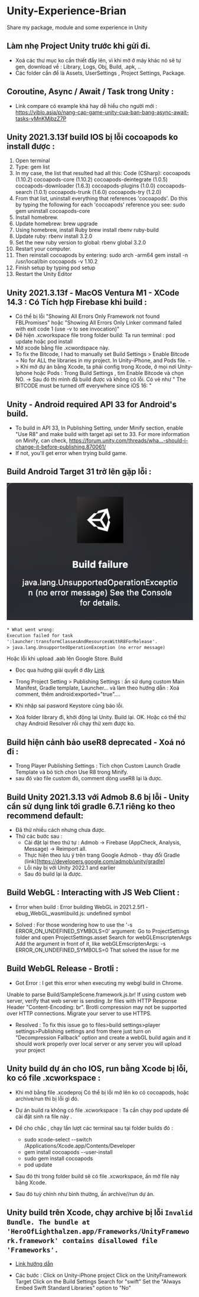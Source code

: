 # Unity-Experience-Brian
Share my package, module and some experience in Unity

## Làm nhẹ Project Unity trước khi gửi đi. 
- Xoá các thư mục ko cần thiết đẩy lên, vì khi mở ở máy khác nó sẽ tự gen, download về : Library, Logs, Obj, Build, .apk, ..
- Các folder cần để là Assets, UserSettings , Project Settings, Package.

## Coroutine, Async / Await / Task trong Unity : 
- Link compare có example khá hay dễ hiểu cho người mới : https://viblo.asia/p/nang-cap-game-unity-cua-ban-bang-async-await-tasks-yMnKMjbzZ7P

## Unity 2021.3.13f build IOS bị lỗi cocoapods ko install được : 
1. Open terminal
2. Type: gem list
3. In my case, the list that resulted had all this:
Code (CSharp):
cocoapods (1.10.2)
cocoapods-core (1.10.2)
cocoapods-deintegrate (1.0.5)
cocoapods-downloader (1.6.3)
cocoapods-plugins (1.0.0)
cocoapods-search (1.0.1)
cocoapods-trunk (1.6.0)
cocoapods-try (1.2.0)
4. From that list, uninstall everything that references 'cocoapods'. Do this by typing the following for each 'cocoapods' reference you see: sudo gem uninstall cocoapods-core
5. Install homebrew.
6. Update homebrew: brew upgrade
7. Using homebrew, install Ruby brew install rbenv ruby-build
8. Update ruby: rbenv install 3.2.0
9. Set the new ruby version to global: rbenv global 3.2.0
10. Restart your computer.
11. Then reinstall cocoapods by entering: sudo arch -arm64 gem install -n /usr/local/bin cocoapods -v 1.10.2
12. Finish setup by typing pod setup
13. Restart the Unity Editor

## Unity 2021.3.13f - MacOS Ventura M1 - XCode 14.3 : Có Tích hợp Firebase khi build : 
- Có thể bị lỗi "Showing All Errors Only
Framework not found FBLPromises" hoặc "Showing All Errors Only
Linker command failed with exit code 1 (use -v to see invocation)"
- Để hiện .xcworkspace file trong folder build: Ta run terminal : pod update  hoặc pod install 
- Mở xcode bằng file .xcwordspace này. 
- To fix the Bitcode, I had to manually set Build Settings > Enable Bitcode = No for ALL the libraries in my project. In Unity-iPhone, and Pods file.
-> Khi mở dự án bằng Xcode, ta phải config trong Xcode, ở mọi nơi Unity-Iphone hoặc Pods : Trong Build Settings , tìm Enable Bitcode và chọn NO. 
-> Sau đó thì mình đã build được và không có lỗi. 
Có vẻ như " The BITCODE must be turned off everywhere since iOS 16: " 

## Unity - Android required API 33 for Android's build. 
- To build in API 33, In Publishing Setting, under Minify section, enable "Use R8" and make build with target api set to 33. For more information on Minify, can check, https://forum.unity.com/threads/wha...-should-i-change-it-before-publishing.870061/
- If not, you'll get error when trying build game. 

## Build Android Target 31 trở lên gặp lỗi : 
![Alt text](image-error-build-publish-1.png)
```
* What went wrong:
Execution failed for task ':launcher:transformClassesAndResourcesWithR8ForRelease'.
> java.lang.UnsupportedOperationException (no error message)
```
Hoặc lỗi khi upload .aab lên Google Store. Build
- Đọc qua hướng giải quyết ở đây [Link](https://developers.google.com/ar/develop/unity-arf/android-12-build#workaround)
- Trong Project Setting > Publishing Settings : ấn sử dụng custom Main Manifest, Gradle template, Launcher... và làm theo hướng dẫn : 
Xoá comment, thêm android:exported="true"....
- Khi nhập sai pasword Keystore cũng báo lỗi. 

- Xoá folder library đi, khởi động lại Unity. Build lại. OK. Hoặc có thể thử chạy Android Resolver rồi chạy thử xem được ko. 

## Build hiện cảnh bảo useR8 deprecated - Xoá nó đi : 
- Trong Player Publishing Settings : Tích chọn Custom Launch Gradle Template và bỏ tích chọn Use R8 trong Minify. 
- sau đó vào file custom đó, comment dòng useR8 lại là được. 


## Build Unity 2021.3.13 với Admob 8.6 bị lỗi - Unity cần sử dụng link tới gradle 6.7.1 riêng ko theo recommend default: 
- Đã thử nhiều cách nhưng chưa được. 
- Thử các bước sau : 
    + Cài đặt lại theo thứ tự : Admob -> Firebase (AppCheck, Analysis, Message) -> Reimport all. 
    + Thực hiện theo lưu ý trên trang Google Admob - thay đổi Gradle (link)[https://developers.google.com/admob/unity/gradle]
    + Lỗi này bị với Unity 2022.1 and earlier
    + Sau đó build lại là được. 

## Build WebGL : Interacting with JS Web Client : 
- Error when build : Error building WebGL in 2021.2.5f1 - ebug_WebGL_wasm\build.js: undefined symbol

- Solved : 
For those wondering how to use the '-s ERROR_ON_UNDEFINED_SYMBOLS=0' argument:
Go to ProjectSettings folder and open ProjectSettings.asset
Search for webGLEmscriptenArgs
Add the argument in front of it, like webGLEmscriptenArgs: -s ERROR_ON_UNDEFINED_SYMBOLS=0
That solved the issue for me


## Build WebGL Release - Brotli : 
- Got Error : I get this error when executing my webgl build in Chrome.

Unable to parse Build/SampleScene.framework.js.br!
If using custom web server, verify that web server is sending .br files with HTTP Response Header "Content-Encoding: br". Brotli compression may not be supported over HTTP connections. Migrate your server to use HTTPS.

- Resolved : 
To fix this issue go to files>build settings>player settings>Publishing settings and from there just turn on "Decompression Fallback" option and create a webGL build again and it should work properly over local server or any server you will upload your project

## Unity build dự án cho IOS, run bằng Xcode bị lỗi, ko có file .xcworkspace : 
- Khi mở bằng file .xcodeproj  Có thể bị lỗi mở lên ko có cocoapods, hoặc archive/run thì bị lỗi gì đó. 
- Dự án build ra không có file .xcworkspace : Ta cần chạy pod update để cài đặt sinh ra file này . 

- Để cho chắc , chạy lần lượt các terminal sau tại folder builds đó : 
    + sudo xcode-select --switch /Applications/Xcode.app/Contents/Developer
    + gem install cocoapods --user-install
    + sudo gem install cocoapods
    + pod update
- Sau đó thì trong folder build sẽ có file .xcworkspace, ấn mở file này bằng Xcode. 
- Sau đó tuỳ chỉnh như bình thường, ấn archive//run dự án. 

## Unity build trên Xcode, chạy archive bị lỗi `Invalid Bundle. The bundle at 'HeroOfLighthalzen.app/Frameworks/UnityFramework.framework' contains disallowed file 'Frameworks'.`
- [Link hướng dẫn](https://stackoverflow.com/questions/73902406/unityframework-framework-contains-disallowed-file-frameworks-getting-this-err)

- Các bước : 
Click on Unity-iPhone project
Click on the UnityFramework Target
Click on the Build Settings
Search for "swift"
Set the "Always Embed Swift Standard Libraries" option to "No"


